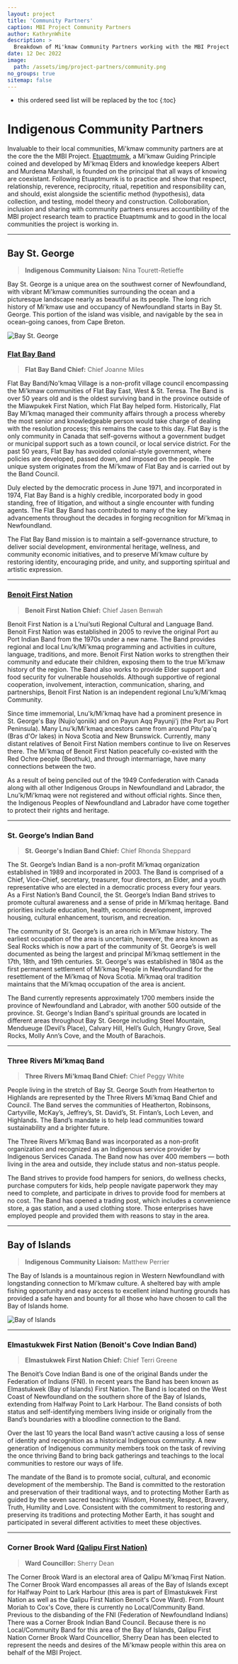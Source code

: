 ```yaml
---
layout: project
title: 'Community Partners'
caption: MBI Project Community Partners
author: KathrynWhite
description: >
  Breakdown of Mi'kmaw Community Partners working with the MBI Project
date: 12 Dec 2022
image: 
  path: /assets/img/project-partners/community.png
no_groups: true
sitemap: false
---
```


* this ordered seed list will be replaced by the toc
{:toc}

# Indigenous Community Partners
Invaluable to their local communities, Mi'kmaw community partners are at the core the the MBI Project. [Etuaptmumk](https://mbiproject.ca/etuaptmumk/), a Mi'kmaw Guiding Principle coined and developed by Mi'kmaq Elders and knowledge keepers Albert and Murdena Marshall, is founded on the principal that all ways of knowing are coexistant. Following Etuaptmumk is to practice and show that respect, relationship, reverence, reciprocity, ritual, repetition and responsibility can, and should, exist alongside the scientific method (hypothesis), data collection, and testing, model theory and construction. Colloboration, inclusion and sharing with community partners ensures accountibility of the MBI project research team to practice Etuaptmumk and to good in the local communities the project is working in.

____________

## Bay St. George

> **Indigenous Community Liaison:** Nina Tourett-Retieffe

Bay St. George is a unique area on the southwest corner of Newfoundland, with vibrant Mi'kmaw communities surrounding the ocean and a picturesque landscape nearly as beautiful as its people. The long rich history of Mi'kmaw use and occupancy of Newfoundland starts in Bay St. George. This portion of the island was visible, and navigable by the sea in ocean-going canoes, from Cape Breton.

![Bay St. George](/assets/img/BSG.png)

  

### [Flat Bay Band](http://flatbayband.ca/)

> **Flat Bay Band Chief:** Chief Joanne Miles

Flat Bay Band/No'kmaq Village is a non-profit village council encompassing the Mi’kmaw communities of Flat Bay East, West & St. Teresa. The Band is over 50 years old and is the oldest surviving band in the province outside of the Miawpukek First Nation, which Flat Bay helped form. Historically, Flat Bay Mi’kmaq managed their community affairs through a process whereby the most senior and knowledgeable person would take charge of dealing with the resolution process; this remains the case to this day. Flat Bay is the only community in Canada that self-governs without a government budget or municipal support such as a town council, or local service district. For the past 50 years, Flat Bay has avoided colonial-style government, where policies are developed, passed down, and imposed on the people. The unique system originates from the Mi'kmaw of Flat Bay and is carried out by the Band Council. 

Duly elected by the democratic process in June 1971, and incorporated in 1974, Flat Bay Band is a highly credible, incorporated body in good standing, free of litigation, and without a single encounter with funding agents. The Flat Bay Band has contributed to many of the key advancements throughout the decades in forging recognition for Mi'kmaq in Newfoundland.  

The Flat Bay Band mission is to maintain a self-governance structure, to deliver social development, environmental heritage, wellness, and community economic initiatives, and to preserve Mi’kmaw culture by restoring identity, encouraging pride, and unity, and supporting spiritual and artistic expression. 

_____________

### [Benoit First Nation](http://www.benoitfirstnation.ca/) 

> **Benoit First Nation Chief:** Chief Jasen Benwah

Benoit First Nation is a L’nui’suti Regional Cultural and Language Band. Benoit First Nation was established in 2005 to revive the original Port au Port Indian Band from the 1970s under a new name. The Band provides regional and local Lnu'k/Mi'kmaq programming and activities in culture, language, traditions, and more. Benoit First Nation works to strengthen their community and educate their children, exposing them to the true Mi'kmaw history of the region. The Band also works to provide Elder support and food security for vulnerable households. Although supportive of regional cooperation, involvement, interaction, communication, sharing, and partnerships, Benoit First Nation is an independent regional Lnu'k/Mi'kmaq Community.  

Since time immemorial, Lnu'k/Mi'kmaq have had a prominent presence in St. George's Bay (Nujio'qoniik) and on Payun Aqq Payunji'j (the Port au Port Peninsula). Many Lnu'k/Mi'kmaq ancestors came from around Pitu'pa'q (Bras d'Or lakes) in Nova Scotia and New Brunswick. Currently, many distant relatives of Benoit First Nation members continue to live on Reserves there. The Mi'kmaq of Benoit First Nation peacefully co-existed with the Red Ochre people (Beothuk), and through intermarriage, have many connections between the two.  

As a result of being penciled out of the 1949 Confederation with Canada along with all other Indigenous Groups in Newfoundland and Labrador, the Lnu'k/Mi'kmaq were not registered and without official rights. Since then, the Indigenous Peoples of Newfoundland and Labrador have come together to protect their rights and heritage. 

________________

### St. George’s Indian Band

> **St. George's Indian Band Chief:** Chief Rhonda Sheppard 

The St. George’s Indian Band is a non-profit Mi’kmaq organization established in 1989 and incorporated in 2003. The Band is comprised of a Chief, Vice-Chief, secretary, treasurer, four directors, an Elder, and a youth representative who are elected in a democratic process every four years. As a First Nation’s Band Council, the St. George’s Indian Band strives to promote cultural awareness and a sense of pride in Mi’kmaq heritage. Band priorities include education, health, economic development, improved housing, cultural enhancement, tourism, and recreation.  

The community of St. George’s is an area rich in Mi’kmaw history. The earliest occupation of the area is uncertain, however, the area known as Seal Rocks which is now a part of the community of St. George’s is well documented as being the largest and principal Mi’kmaq settlement in the 17th, 18th, and 19th centuries. St. George's was established in 1804 as the first permanent settlement of Mi’kmaq People in Newfoundland for the resettlement of the Mi’kmaq of Nova Scotia. Mi’kmaq oral tradition maintains that the Mi’kmaq occupation of the area is ancient.  

The Band currently represents approximately 1700 members inside the province of Newfoundland and Labrador, with another 500 outside of the province. St. George's Indian Band's spiritual grounds are located in different areas throughout Bay St. George including Steel Mountain, Mendueuge (Devil’s Place), Calvary Hill, Hell’s Gulch, Hungry Grove, Seal Rocks, Molly Ann’s Cove, and the Mouth of Barachois.  

_______________

### Three Rivers Mi’kmaq Band 

> **Three Rivers Mi'kmaq Band Chief:** Chief Peggy White

People living in the stretch of Bay St. George South from Heatherton to Highlands are represented by the Three Rivers Mi'kmaq Band Chief and Council. The Band serves the communities of Heatherton, Robinsons, Cartyville, McKay’s, Jeffrey’s, St. David’s, St. Fintan’s, Loch Leven, and Highlands. The Band’s mandate is to help lead communities toward sustainability and a brighter future.  

The Three Rivers Mi’kmaq Band was incorporated as a non-profit organization and recognized as an Indigenous service provider by Indigenous Services Canada. The Band now has over 400 members — both living in the area and outside, they include status and non-status people.  

The Band strives to provide food hampers for seniors, do wellness checks, purchase computers for kids, help people navigate paperwork they may need to complete, and participate in drives to provide food for members at no cost. The Band has opened a trading post, which includes a convenience store, a gas station, and a used clothing store. Those enterprises have employed people and provided them with reasons to stay in the area. 

___________

## Bay of Islands

> **Indigenous Community Liaison:** Matthew Perrier

The Bay of Islands is a mountainous region in Western Newfoundland with longstanding connection to Mi'kmaw culture. A sheltered bay with ample fishing opportunity and easy access to excellent inland hunting grounds has provided a safe haven and bounty for all those who have chosen to call the Bay of Islands home. 

![Bay of Islands](/assets/img/BOI.png)

___________

### Elmastukwek First Nation (Benoit's Cove Indian Band)

> **Elmastukwek First Nation Chief:** Chief Terri Greene

The Benoit’s Cove Indian Band is one of the original Bands under the Federation of Indians (FNI). In recent years the Band has been known as Elmastukwek (Bay of Islands) First Nation. The Band is located on the West Coast of Newfoundland on the southern shore of the Bay of Islands, extending from Halfway Point to Lark Harbour. The Band consists of both status and self-identifying members living inside or originally from the Band’s boundaries with a bloodline connection to the Band.

Over the last 10 years the local Band wasn’t active causing a loss of sense of identity and recognition as a historical Indigenous community. A new generation of Indigenous community members took on the task of reviving the once thriving Band to bring back gatherings and teachings to the local communities to restore our ways of life.

The mandate of the Band is to promote social, cultural, and economic development of the membership. The Band is committed to the restoration and preservation of their traditional ways, and to protecting Mother Earth as guided by the seven sacred teachings: Wisdom, Honesty, Respect, Bravery, Truth, Humility and Love. Consistent with the commitment to restoring and preserving its traditions and protecting Mother Earth, it has sought and participated in several different activities to meet these objectives.


______________

### Corner Brook Ward [(Qalipu First Nation)](https://qalipu.ca/)

> **Ward Councillor:** Sherry Dean

The Corner Brook Ward is an electoral area of Qalipu Mi'kmaq First Nation. The Corner Brook Ward encompasses all areas of the Bay of Islands except for Halfway Point to Lark Harbour (this area is part of Elmastukwek First Nation as well as the Qalipu First Nation Benoit's Cove Ward). From Mount Moriah to Cox's Cove, there is currently no Local/Community Band. Previous to the disbanding of the FNI (Federation of Newfoundland Indians) There was a Corner Brook Indian Band Council. Because there is no Local/Community Band for this area of the Bay of Islands, Qalipu First Nation Corner Brook Ward Councellior, Sherry Dean has been elected to represent the needs and desires of the Mi'kmaw people within this area on behalf of the MBI Project. 

